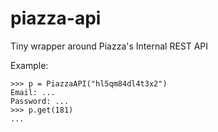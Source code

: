 piazza-api
==========

Tiny wrapper around Piazza's Internal REST API


Example:
```
>>> p = PiazzaAPI("hl5qm84dl4t3x2")
Email: ...
Password: ...
>>> p.get(181)
...
```
